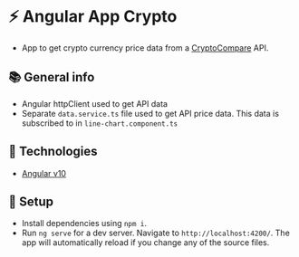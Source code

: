 # :zap: Angular App Crypto

* App to get crypto currency price data from a [CryptoCompare](https://min-api.cryptocompare.com/) API.

## :books: General info

* Angular httpClient used to get API data
* Separate `data.service.ts` file used to get API price data. This data is subscribed to in `line-chart.component.ts`

## :signal_strength: Technologies

* [Angular v10](https://angular.io/)

## :floppy_disk: Setup

* Install dependencies using `npm i`.
* Run `ng serve` for a dev server. Navigate to `http://localhost:4200/`. The app will automatically reload if you change any of the source files.

